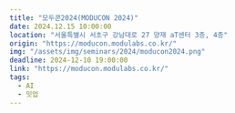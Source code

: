 ```yaml
---
title: "모두콘2024(MODUCON 2024)"
date: 2024.12.15 10:00:00 
location: "서울특별시 서초구 강남대로 27 양재 aT센터 3층, 4층"
origin: "https://moducon.modulabs.co.kr/"
img: "/assets/img/seminars/2024/moducon2024.png"
deadline: 2024-12-10 19:00:00 
link: "https://moducon.modulabs.co.kr/"
tags:
  - AI
  - 밋업
---
```

